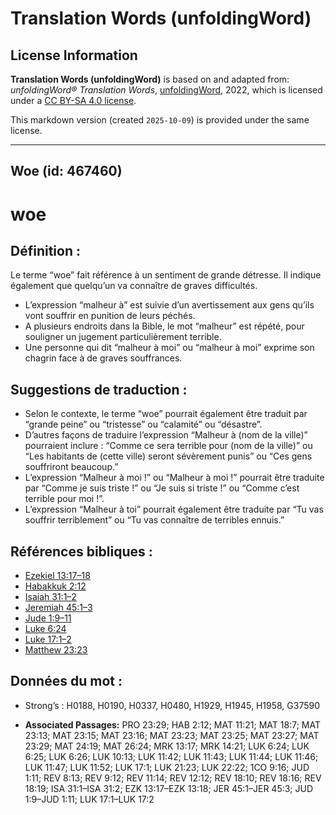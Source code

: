 # Translation Words (unfoldingWord)

## License Information

**Translation Words (unfoldingWord)** is based on and adapted from: _unfoldingWord® Translation Words_, [unfoldingWord](https://unfoldingword.org/utw), 2022, which is licensed under a [CC BY-SA 4.0 license](https://creativecommons.org/licenses/by-sa/4.0/legalcode.en).

This markdown version (created `2025-10-09`) is provided under the same license.



--------------------------------

## Woe (id: 467460)

woe
===

Définition :
------------

Le terme “woe” fait référence à un sentiment de grande détresse. Il indique également que quelqu’un va connaître de graves difficultés.

* L’expression “malheur à” est suivie d’un avertissement aux gens qu’ils vont souffrir en punition de leurs péchés.
* A plusieurs endroits dans la Bible, le mot “malheur” est répété, pour souligner un jugement particulièrement terrible.
* Une personne qui dit “malheur à moi” ou “malheur à moi” exprime son chagrin face à de graves souffrances.

Suggestions de traduction :
---------------------------

* Selon le contexte, le terme “woe” pourrait également être traduit par “grande peine” ou “tristesse” ou “calamité” ou “désastre”.
* D’autres façons de traduire l’expression “Malheur à (nom de la ville)” pourraient inclure : “Comme ce sera terrible pour (nom de la ville)” ou “Les habitants de (cette ville) seront sévèrement punis” ou “Ces gens souffriront beaucoup.”
* L’expression “Malheur à moi !” ou “Malheur à moi !” pourrait être traduite par “Comme je suis triste !” ou “Je suis si triste !” ou “Comme c’est terrible pour moi !”.
* L’expression “Malheur à toi” pourrait également être traduite par “Tu vas souffrir terriblement” ou “Tu vas connaître de terribles ennuis.”

Références bibliques :
----------------------

* [Ezekiel 13:17–18](rc://en/tn/help/ezk/13/17)
* [Habakkuk 2:12](rc://en/tn/help/hab/02/12)
* [Isaiah 31:1–2](rc://en/tn/help/isa/31/01)
* [Jeremiah 45:1–3](rc://en/tn/help/jer/45/01)
* [Jude 1:9–11](rc://en/tn/help/jud/01/09)
* [Luke 6:24](rc://en/tn/help/luk/06/24)
* [Luke 17:1–2](rc://en/tn/help/luk/17/01)
* [Matthew 23:23](rc://en/tn/help/mat/23/23)

Données du mot :
----------------

* Strong’s : H0188, H0190, H0337, H0480, H1929, H1945, H1958, G37590

* **Associated Passages:** PRO 23:29; HAB 2:12; MAT 11:21; MAT 18:7; MAT 23:13; MAT 23:15; MAT 23:16; MAT 23:23; MAT 23:25; MAT 23:27; MAT 23:29; MAT 24:19; MAT 26:24; MRK 13:17; MRK 14:21; LUK 6:24; LUK 6:25; LUK 6:26; LUK 10:13; LUK 11:42; LUK 11:43; LUK 11:44; LUK 11:46; LUK 11:47; LUK 11:52; LUK 17:1; LUK 21:23; LUK 22:22; 1CO 9:16; JUD 1:11; REV 8:13; REV 9:12; REV 11:14; REV 12:12; REV 18:10; REV 18:16; REV 18:19; ISA 31:1–ISA 31:2; EZK 13:17–EZK 13:18; JER 45:1–JER 45:3; JUD 1:9–JUD 1:11; LUK 17:1–LUK 17:2

